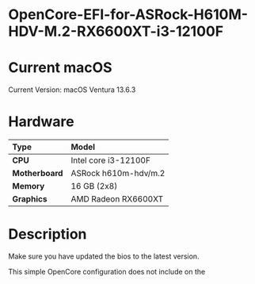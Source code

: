 # OpenCore-EFI-for-ASRock-H610M-HDV-M.2-RX6600XT-i3-12100F

# Current macOS

Current Version: macOS Ventura 13.6.3

# Hardware

| Type | Model                |
| :-------- | :------------------------- |
| **CPU** | Intel core i3-12100F |
| **Motherboard** | ASRock h610m-hdv/m.2 |
| **Memory** | 16 GB (2x8) |
| **Graphics** | AMD Radeon RX6600XT |

# Description

Make sure you have updated the bios to the latest version. 

This simple OpenCore configuration does not include on the
